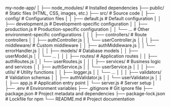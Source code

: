 my-node-app/
│
├── node_modules/      # Installed dependencies
├── public/            # Static files (HTML, CSS, images, etc.)
├── src/               # Source code
│   ├── config/        # Configuration files
│   │   ├── default.js # Default configuration
│   │   ├── development.js # Development-specific configuration
│   │   ├── production.js  # Production-specific configuration
│   │   └── ...        # Other environment-specific configurations
│   │
│   ├── controllers/   # Route controllers
│   │   ├── authController.js
│   │   └── userController.js
│   │
│   ├── middleware/    # Custom middleware
│   │   ├── authMiddleware.js
│   │   └── errorHandler.js
│   │
│   ├── models/        # Database models
│   │   ├── userModel.js
│   │   └── ...
│   │
│   ├── routes/        # Application routes
│   │   ├── authRoutes.js
│   │   └── userRoutes.js
│   │
│   ├── services/      # Business logic and services
│   │   ├── authService.js
│   │   └── userService.js
│   │
│   ├── utils/         # Utility functions
│   │   ├── logger.js
│   │   └── ...
│   │
│   ├── validators/    # Validation schemas
│   │   ├── authValidator.js
│   │   └── userValidator.js
│   │
│   ├── app.js         # Application entry point
│   └── server.js      # Server setup
│
├── .env               # Environment variables
├── .gitignore         # Git ignore file
├── package.json       # Project metadata and dependencies
├── package-lock.json  # Lockfile for npm
└── README.md          # Project documentation
